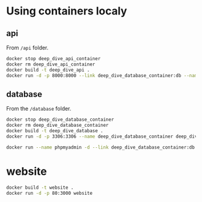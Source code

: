 # Using containers localy

## api

From `/api` folder.

```bash
docker stop deep_dive_api_container
docker rm deep_dive_api_container
docker build -t deep_dive_api .
docker run -d -p 8000:8000 --link deep_dive_database_container:db --name deep_dive_api_container deep_dive_api
```

## database

From the `/database` folder.

```bash
docker stop deep_dive_database_container
docker rm deep_dive_database_container
docker build -t deep_dive_database .
docker run -d -p 3306:3306 --name deep_dive_database_container deep_dive_database
```

```bash
docker run --name phpmyadmin -d --link deep_dive_database_container:db -p 8082:80 phpmyadmin
```


# website
```bash
docker build -t website .
docker run -d -p 80:3000 website

```